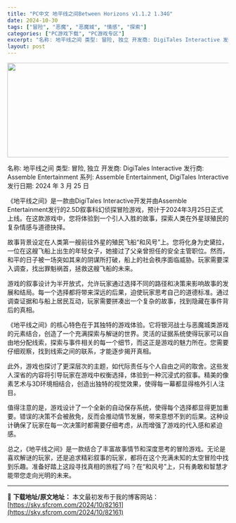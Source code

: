 ```yaml
---
title: "PC中文 地平线之间Between Horizons v1.1.2 1.34G"
date: 2024-10-30
tags: ["冒险", "恶魔", "恶魔城", "情感", "探索"]
categories: ["PC游戏下载", "PC游戏专区"]
excerpt: "名称: 地平线之间 类型: 冒险, 独立 开发商: DigiTales Interactive 发行商: Assemble Entertainment 系列: Assemble Entertainment, DigiTales Interactive 发行日期: 2024 年 3 月 25 日 《地&hellip;"
layout: post
---
```


<img class="aligncenter size-full wp-image-82162" src="https://sky.sfcrom.com/wp-content/uploads/2024/10/2024103009172432.webp" alt="" width="660" height="215" />

名称: 地平线之间
类型: 冒险, 独立
开发商: DigiTales Interactive
发行商: Assemble Entertainment
系列: Assemble Entertainment, DigiTales Interactive
发行日期: 2024 年 3 月 25 日

《地平线之间》是一款由DigiTales Interactive开发并由Assemble Entertainment发行的2.5D叙事科幻侦探冒险游戏，预计于2024年3月25日正式上线。在这款游戏中，您将体验到一个引人入胜的故事，探索人类在外星球殖民的复杂情感与道德抉择。

故事背景设定在人类第一艘前往外星的殖民飞船“和风号”上。您将化身为史黛拉，一位在这艘飞船上出生的年轻女子，她接过了父亲曾担任的安全主管职位。然而，和平的日子被一场突如其来的阴谋所打破，船上的社会秩序面临威胁。玩家需要深入调查，找出罪魁祸首，拯救这艘飞船的未来。

游戏的叙事设计为半开放式，允许玩家通过选择不同的路径和决策来影响故事的发展和结局。每一个选择都将带来深远的后果，迫使玩家思考自己的道德标准。通过调查证据和与船上居民互动，玩家需要拼凑出一个复杂的故事，找到隐藏在事件背后的真相。

《地平线之间》的核心特色在于其独特的游戏体验。它将银河战士与恶魔城类游戏的元素结合，创造了一个充满探索与解谜的世界。灵活的证据系统使得玩家可以自由地分配线索，探索与事件相关的每一个细节，而这正是游戏的魅力所在。您需要仔细观察，找到线索之间的联系，才能逐步揭开真相。

此外，游戏也探讨了更深层次的主题，如代际责任与个人自由之间的取舍。这些发人深省的内容将引导玩家在游戏中权衡选择，体验到一种沉浸式的叙事。精美的像素艺术与3D环境相结合，创造出独特的视觉效果，使得每一幕都显得格外引人注目。

值得注意的是，游戏设计了一个全新的自动保存系统，使得每个选择都显得更加重要。错误的决策不会被赦免，反而会推动情节发展，带来意想不到的后果。这种设计确保了玩家在每一次决策时都需要仔细考虑，从而增强了游戏的代入感和紧迫感。

总之，《地平线之间》是一款结合了丰富故事情节和深度思考的冒险游戏。无论是喜欢解谜的玩家，还是追求精彩叙事的玩家，都将在这个充满未知的太空冒险中找到乐趣。准备好踏上这段寻找真相的旅程了吗？在“和风号”上，只有勇敢和智慧才能带您走向光明的未来。

---
📖 **下载地址/原文地址：** 本文最初发布于我的博客网站：[https://sky.sfcrom.com/2024/10/82161](https://sky.sfcrom.com/2024/10/82161)
